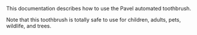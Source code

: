 This documentation describes how to use the Pavel automated toothbrush.

Note that this toothbrush is totally safe to use for children, adults,  pets, wildlife, and trees.


